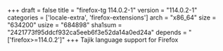 +++
draft = false
title = "firefox-tg 114.0.2-1"
version = "114.0.2-1"
categories = ['locale-extra', 'firefox-extensions']
arch = "x86_64"
size = "634200"
usize = "684898"
sha1sum = "2421773f95ddcf932ca5eeb6f3e52da14a0ed24a"
depends = "['firefox>=114.0.2']"
+++
Tajik language support for Firefox